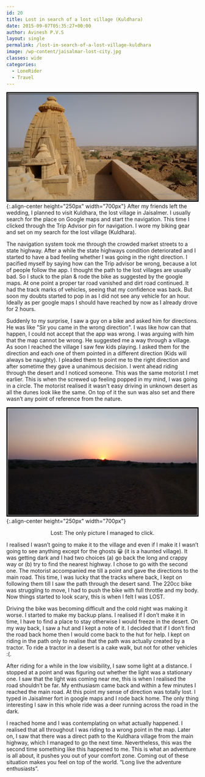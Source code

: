 ```yaml
---
id: 20
title: Lost in search of a lost village (Kuldhara)
date: 2015-09-07T05:35:27+00:00
author: Avinesh P.V.S
layout: single
permalink: /lost-in-search-of-a-lost-village-kuldhara
image: /wp-content/jaisalmar-lost-city.jpg
classes: wide
categories:
  - LoneRider
  - Travel
---
```


![image-center](/wp-content/biketrip/jaisalmar/jaisalmar-lost-city.jpg){:.align-center height="250px" width="700px"}
After my friends left the wedding, I planned to visit Kuldhara, the lost village in Jaisalmer. 
I usually search for the place on Google maps and start the navigation. 
This time I clicked through the Trip Advisor pin for navigation. 
I wore my biking gear and set on my search for the lost village (Kuldhara). 

The navigation system took me through the crowded market streets to a state highway. 
After a while the state highways condition deteriorated and I started to have a bad feeling whether I was going in the right direction. 
I pacified myself by saying how can the Trip advisor be wrong, because a lot of people follow the app.
I thought the path to the lost villages are usually bad. 
So I stuck to the plan & rode the bike as suggested by the google maps. 
At one point a proper tar road vanished and dirt road continued. 
It had the track marks of vehicles, seeing that my confidence was back. 
But soon my doubts started to pop in as I did not see any vehicle for an hour. 
Ideally as per google maps I should have reached by now as I already drove for 2 hours. 

Suddenly to my surprise, I saw a guy on a bike and asked him for directions. 
He was like "Sir you came in the wrong direction". 
I was like how can that happen, I could not accept that the app was wrong. 
I was arguing with him that the map cannot be wrong. 
He suggested me a way through a village. 
As soon I reached the village I saw few kids playing. 
I asked them for the direction and each one of them pointed in a different direction (Kids will always be naughty). 
I pleaded them to point me to the right direction and after sometime they gave a unanimous decision. 
I went ahead riding through the desert and I noticed someone. 
This was the same motorist I met earlier. 
This is when the screwed up feeling popped in my mind, I was going in a circle. 
The motorist realised it wasn't easy driving in unknown desert as all the dunes look like the same. 
On top of it the sun was also set and there wasn’t any point of reference from the nature. 

![image-center](/wp-content/biketrip/jaisalmar/jaisalmar-desert.jpg){:.align-center height="250px" width="700px"}

  <p align="center">
    Lost: The only picture I managed to click.
  </p>

I realised I wasn&#8217;t going to make it to the village and even if I make it I wasn&#8217;t going to see anything except for the ghosts 😀 (it is a haunted village). It was getting dark and I had two choices (a) go back the long and crappy way or (b) try to find the nearest highway. I chose to go with the second one. The motorist accompanied me till a point and gave the directions to the main road. This time, I was lucky that the tracks where back, I kept on following them till I saw the path through the desert sand. The 220cc bike was struggling to move, I had to push the bike with full throttle and my body. Now things started to look scary, this is when I felt I was LOST. 

Driving the bike was becoming difficult and the cold night was making it worse. I started to make my backup plans. I realised if I don’t make it in time, I have to find a place to stay otherwise I would freeze in the desert. On my way back, I saw a hut and I kept a note of it. I decided that if I don’t find the road back home then I would come back to the hut for help. I kept on riding in the path only to realise that the path was actually created by a tractor. To ride a tractor in a desert is a cake walk, but not for other vehicles :(. 

After riding for a while in the low visibility, I saw some light at a distance. I stopped at a point and was figuring out whether the light was a stationary one. I saw that the light was coming near me, this is when I realised the road shouldn’t be far. My enthusiasm came back and within a few minutes I reached the main road. At this point my sense of direction was totally lost. I typed in Jaisalmer fort in google maps and I rode back home. The only thing interesting I saw in this whole ride was a deer running across the road in the dark.

I reached home and I was contemplating on what actually happened. I realised that all throughout I was riding to a wrong point in the map. Later on, I saw that there was a direct path to the Kuldhara village from the main highway, which I managed to go the next time. Nevertheless, this was the second time something like this happened to me. This is what an adventure is all about, it pushes you out of your comfort zone. Coming out of these situation makes you feel on top of the world. &#8220;Long live the adventure enthusiasts”.